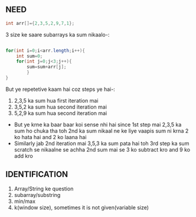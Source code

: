 ## NEED

```java
int arr[]={2,3,5,2,9,7,1};
```
3 size ke saare subarrays ka sum nikaalo-:
```java

for(int i=0;i<arr.length;i++){
    int sum=0;
    for(int j=0;j<3;j++){
        sum=sum+arr[j];
        }
}
```
But ye repetetive kaam hai coz steps ye hai-:
1) 2,3,5 ka sum hua first iteration mai
2) 3,5,2 ka sum hua second iteration mai
3) 5,2,9 ka sum hua second iteration mai  
 - But ye krne ka baar baar koi sense nhi hai since 1st step mai 2,3,5 ka sum ho chuka tha toh 2nd ka sum nikaal ne ke liye vaapis sum ni krna 2 ko hata hai and 2 ko laana hai
 - Similarly jab 2nd iteration mai 3,5,3 ka sum pata hai toh 3rd step ka sum scratch se nikaalne se achha 2nd sum mai se 3 ko subtract kro and 9 ko add kro

## IDENTIFICATION
1) Array/String ke question
2) subarray/substring
3) min/max
4) k(window size), sometimes it is not given(variable size)
